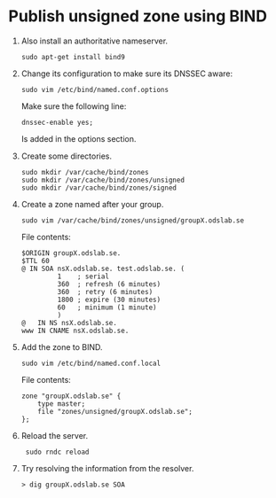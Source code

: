 # Publish unsigned zone using BIND

1.  Also install an authoritative nameserver.

        sudo apt-get install bind9

2.  Change its configuration to make sure its DNSSEC aware:

        sudo vim /etc/bind/named.conf.options

    Make sure the following line:

        dnssec-enable yes;

    Is added in the options section.

3.  Create some directories.

        sudo mkdir /var/cache/bind/zones
        sudo mkdir /var/cache/bind/zones/unsigned
        sudo mkdir /var/cache/bind/zones/signed

4.  Create a zone named after your group.

        sudo vim /var/cache/bind/zones/unsigned/groupX.odslab.se

    File contents:

        $ORIGIN groupX.odslab.se.
        $TTL 60
        @ IN SOA nsX.odslab.se. test.odslab.se. (
                 1    ; serial
                 360  ; refresh (6 minutes)
                 360  ; retry (6 minutes)
                 1800 ; expire (30 minutes)
                 60   ; minimum (1 minute)
                 )
        @   IN NS nsX.odslab.se.
        www IN CNAME nsX.odslab.se.

5.  Add the zone to BIND.

        sudo vim /etc/bind/named.conf.local

    File contents:

        zone "groupX.odslab.se" {
            type master;
            file "zones/unsigned/groupX.odslab.se";
        };

6. Reload the server.

        sudo rndc reload

7.  Try resolving the information from the resolver.

        > dig groupX.odslab.se SOA
